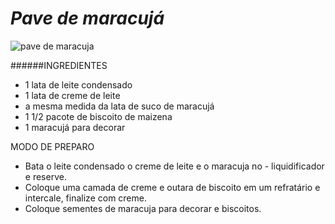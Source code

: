 
# _Pave de maracujá_

![pave de maracuja](https://xtudoreceitas.com/wp-content/uploads/Pave-de-maracuja-no-liquidificador.jpg)


######INGREDIENTES
* 1 lata de leite condensado
* 1 lata de creme de leite
* a mesma medida da lata de suco de maracujá
* 1 1/2 pacote de biscoito de maizena
* 1 maracujá para decorar

MODO DE PREPARO
- Bata o leite condensado o creme de leite e o maracuja no - liquidificador e reserve.
- Coloque uma camada de creme e outara de biscoito em um refratário e intercale, finalize com creme.
- Coloque sementes de maracuja para decorar e biscoitos.

